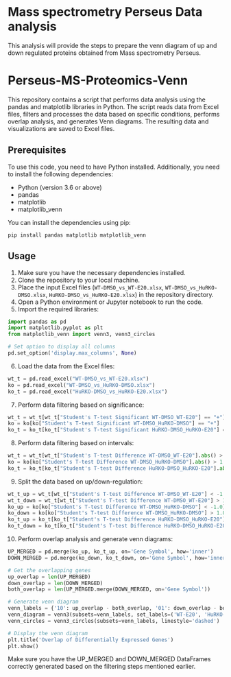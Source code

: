 # Mass spectrometry Perseus Data analysis

This analysis will provide the steps to prepare the venn diagram of up and down regulated proteins obtained from Mass spectrometry Perseus.


# Perseus-MS-Proteomics-Venn

This repository contains a script that performs data analysis using the pandas and matplotlib libraries in Python. The script reads data from Excel files, filters and processes the data based on specific conditions, performs overlap analysis, and generates Venn diagrams. The resulting data and visualizations are saved to Excel files.

## Prerequisites

To use this code, you need to have Python installed. Additionally, you need to install the following dependencies:

- Python (version 3.6 or above)
- pandas
- matplotlib
- matplotlib_venn

You can install the dependencies using pip:

```
pip install pandas matplotlib matplotlib_venn
```

## Usage

1. Make sure you have the necessary dependencies installed.
2. Clone the repository to your local machine.
3. Place the input Excel files (`WT-DMSO_vs_WT-E20.xlsx`, `WT-DMSO_vs_HuRKO-DMSO.xlsx`, `HuRKO-DMSO_vs_HuRKO-E20.xlsx`) in the repository directory.
4. Open a Python environment or Jupyter notebook to run the code.
5. Import the required libraries:

```python
import pandas as pd
import matplotlib.pyplot as plt
from matplotlib_venn import venn3, venn3_circles

# Set option to display all columns
pd.set_option('display.max_columns', None)
```

6. Load the data from the Excel files:

```python
wt_t = pd.read_excel("WT-DMSO_vs_WT-E20.xlsx")
ko = pd.read_excel("WT-DMSO_vs_HuRKO-DMSO.xlsx")
ko_t = pd.read_excel("HuRKO-DMSO_vs_HuRKO-E20.xlsx")
```

7. Perform data filtering based on significance:

```python
wt_t = wt_t[wt_t["Student's T-test Significant WT-DMSO_WT-E20"] == "+"]
ko = ko[ko["Student's T-test Significant WT-DMSO_HuRKO-DMSO"] == "+"]
ko_t = ko_t[ko_t["Student's T-test Significant HuRKO-DMSO_HuRKO-E20"] == "+"]
```

8. Perform data filtering based on intervals:

```python
wt_t = wt_t[wt_t["Student's T-test Difference WT-DMSO_WT-E20"].abs() > 1.0]
ko = ko[ko["Student's T-test Difference WT-DMSO_HuRKO-DMSO"].abs() > 1.0]
ko_t = ko_t[ko_t["Student's T-test Difference HuRKO-DMSO_HuRKO-E20"].abs() > 1.0]
```

9. Split the data based on up/down-regulation:

```python
wt_t_up = wt_t[wt_t["Student's T-test Difference WT-DMSO_WT-E20"] < -1.0]
wt_t_down = wt_t[wt_t["Student's T-test Difference WT-DMSO_WT-E20"] > 1.0]
ko_up = ko[ko["Student's T-test Difference WT-DMSO_HuRKO-DMSO"] < -1.0]
ko_down = ko[ko["Student's T-test Difference WT-DMSO_HuRKO-DMSO"] > 1.0]
ko_t_up = ko_t[ko_t["Student's T-test Difference HuRKO-DMSO_HuRKO-E20"] < -1.0]
ko_t_down = ko_t[ko_t["Student's T-test Difference HuRKO-DMSO_HuRKO-E20"] > 1.0]
```

10. Perform overlap analysis and generate venn diagrams:

```python
UP_MERGED = pd.merge(ko_up, ko_t_up, on='Gene Symbol', how='inner')
DOWN_MERGED = pd.merge(ko_down, ko_t_down, on='Gene Symbol', how='inner')

# Get the overlapping genes
up_overlap = len(UP_MERGED)
down_overlap = len(DOWN_MERGED)
both_overlap = len(UP_MERGED.merge(DOWN_MERGED, on='Gene Symbol'))

# Generate venn diagram
venn_labels = {'10': up_overlap - both_overlap, '01': down_overlap - both_overlap, '11': both_overlap}
venn_diagram = venn3(subsets=venn_labels, set_labels=('WT-E20', 'HuRKO-DMSO', 'HuRKO-E20'))
venn_circles = venn3_circles(subsets=venn_labels, linestyle='dashed')

# Display the venn diagram
plt.title('Overlap of Differentially Expressed Genes')
plt.show()
```

Make sure you have the UP_MERGED and DOWN_MERGED DataFrames correctly generated based on the filtering steps mentioned earlier.

